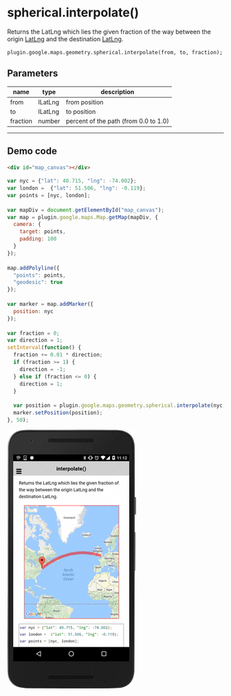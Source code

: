 # spherical.interpolate()

Returns the LatLng which lies the given fraction of the way between the origin [LatLng](../../../LatLng/README.md) and the destination [LatLng](../../../LatLng/README.md).

```
plugin.google.maps.geometry.spherical.interpolate(from, to, fraction);
```

## Parameters

name           | type          | description
---------------|---------------|---------------------------------------
from           | ILatLng       | from position
to             | ILatLng       | to position
fraction       | number        | percent of the path (from 0.0 to 1.0)
-----------------------------------------------------------------------

## Demo code
```html
<div id="map_canvas"></div>
```

```js
var nyc = {"lat": 40.715, "lng": -74.002};
var london =  {"lat": 51.506, "lng": -0.119};
var points = [nyc, london];

var mapDiv = document.getElementById("map_canvas");
var map = plugin.google.maps.Map.getMap(mapDiv, {
  camera: {
    target: points,
    padding: 100
  }
});

map.addPolyline({
  "points": points,
  "geodesic": true
});

var marker = map.addMarker({
  position: nyc
});

var fraction = 0;
var direction = 1;
setInterval(function() {
  fraction += 0.01 * direction;
  if (fraction >= 1) {
    direction = -1;
  } else if (fraction <= 0) {
    direction = 1;
  }

  var position = plugin.google.maps.geometry.spherical.interpolate(nyc, london, fraction);
  marker.setPosition(position);
}, 50);


```

![](image.gif)
